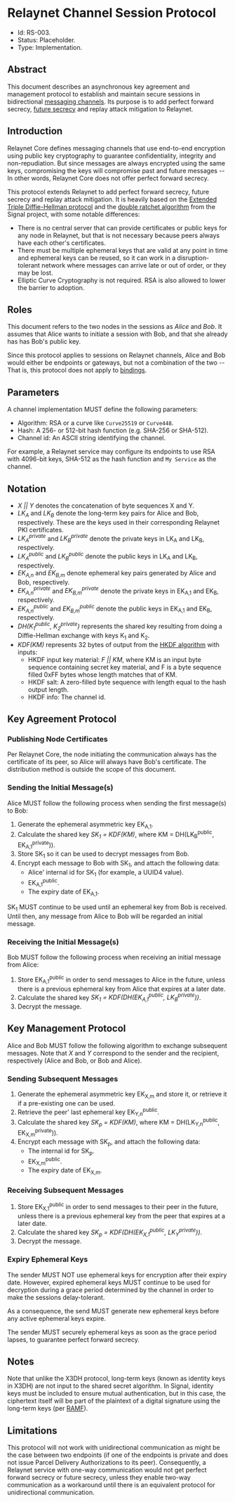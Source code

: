 # Relaynet Channel Session Protocol

- Id: RS-003.
- Status: Placeholder.
- Type: Implementation.

## Abstract

This document describes an asynchronous key agreement and management protocol to establish and maintain secure sessions in bidirectional [messaging channels](rs000-core.md#messaging-protocols). Its purpose is to add perfect forward secrecy, [future secrecy](https://signal.org/blog/advanced-ratcheting/) and replay attack mitigation to Relaynet.

## Introduction

Relaynet Core defines messaging channels that use end-to-end encryption using public key cryptography to guarantee confidentiality, integrity and non-repudiation. But since messages are always encrypted using the same keys, compromising the keys will compromise past and future messages -- In other words, Relaynet Core does not offer perfect forward secrecy.

This protocol extends Relaynet to add perfect forward secrecy, future secrecy and replay attack mitigation. It is heavily based on the [Extended Triple Diffie-Hellman protocol](https://signal.org/docs/specifications/x3dh/) and the [double ratchet algorithm](https://signal.org/docs/specifications/doubleratchet/) from the Signal project, with some notable differences:

- There is no central server that can provide certificates or public keys for any node in Relaynet, but that is not necessary because peers always have each other's certificates.
- There must be multiple ephemeral keys that are valid at any point in time and ephemeral keys can be reused, so it can work in a disruption-tolerant network where messages can arrive late or out of order, or they may be lost. 
- Elliptic Curve Cryptography is not required. RSA is also allowed to lower the barrier to adoption.

## Roles

This document refers to the two nodes in the sessions as _Alice_ and _Bob_. It assumes that Alice wants to initiate a session with Bob, and that she already has has Bob's public key.

Since this protocol applies to sessions on Relaynet channels, Alice and Bob would either be endpoints or gateways, but not a combination of the two -- That is, this protocol does not apply to [bindings](rs000-core.md#message-transport-bindings).

## Parameters

A channel implementation MUST define the following parameters:

- Algorithm: RSA or a curve like `Curve25519` or `Curve448`.
- Hash: A 256- or 512-bit hash function (e.g. SHA-256 or SHA-512).
- Channel id: An ASCII string identifying the channel.

For example, a Relaynet service may configure its endpoints to use RSA with 4096-bit keys, SHA-512 as the hash function and `My Service` as the channel.

## Notation

- _X || Y_ denotes the concatenation of byte sequences X and Y.
- _LK<sub>A</sub>_ and _LK<sub>B</sub>_ denote the long-term key pairs for Alice and Bob, respectively. These are the keys used in their corresponding Relaynet PKI certificates.
- _LK<sub>A</sub><sup>private</sup>_ and _LK<sub>B</sub><sup>private</sup>_ denote the private keys in LK<sub>A</sub> and LK<sub>B</sub>, respectively.
- _LK<sub>A</sub><sup>public</sup>_ and _LK<sub>B</sub><sup>public</sup>_ denote the public keys in LK<sub>A</sub> and LK<sub>B</sub>, respectively.
- _EK<sub>A,n</sub>_ and _EK<sub>B,m</sub>_ denote ephemeral key pairs generated by Alice and Bob, respectively.
- _EK<sub>A,n</sub><sup>private</sup>_ and _EK<sub>B,m</sub><sup>private</sup>_ denote the private keys in EK<sub>A,1</sub> and EK<sub>B</sub>, respectively.
- _EK<sub>A,n</sub><sup>public</sup>_ and _EK<sub>B,m</sub><sup>public</sup>_ denote the public keys in EK<sub>A,1</sub> and EK<sub>B</sub>, respectively.
- _DH(K<sub>1</sub><sup>public</sup>, K<sub>2</sub><sup>private</sup>)_ represents the shared key resulting from doing a Diffie-Hellman exchange with keys K<sub>1</sub> and K<sub>2</sub>.
- _KDF(KM)_ represents 32 bytes of output from the [HKDF algorithm](https://en.wikipedia.org/wiki/HKDF) with inputs:
  - HKDF input key material: _F || KM_, where KM is an input byte sequence containing secret key material, and F is a byte sequence filled 0xFF bytes whose length matches that of KM.
  - HKDF salt: A zero-filled byte sequence with length equal to the hash output length.
  - HKDF info: The channel id.

## Key Agreement Protocol

### Publishing Node Certificates

Per Relaynet Core, the node initiating the communication always has the certificate of its peer, so Alice will always have Bob's certificate. The distribution method is outside the scope of this document.

### Sending the Initial Message(s)

Alice MUST follow the following process when sending the first message(s) to Bob:

1. Generate the ephemeral asymmetric key EK<sub>A,1</sub>.
1. Calculate the shared key _SK<sub>1</sub> = KDF(KM)_, where KM = DH(LK<sub>B</sub><sup>public</sup>, EK<sub>A,1</sub><sup>private</sup>)).
1. Store SK<sub>1</sub> so it can be used to decrypt messages from Bob.
1. Encrypt each message to Bob with SK<sub>1</sub>, and attach the following data:
   - Alice' internal id for SK<sub>1</sub> (for example, a UUID4 value).
   - EK<sub>A,1</sub><sup>public</sup>.
   - The expiry date of EK<sub>A,1</sub>.

SK<sub>1</sub> MUST continue to be used until an ephemeral key from Bob is received. Until then, any message from Alice to Bob will be regarded an initial message.

### Receiving the Initial Message(s)

Bob MUST follow the following process when receiving an initial message from Alice:

1. Store EK<sub>A,1</sub><sup>public</sup> in order to send messages to Alice in the future, unless there is a previous ephemeral key from Alice that expires at a later date.
1. Calculate the shared key _SK<sub>1</sub> = KDF(DH(EK<sub>A,1</sub><sup>public</sup>, LK<sub>B</sub><sup>private</sup>))_.
1. Decrypt the message.

## Key Management Protocol

Alice and Bob MUST follow the following algorithm to exchange subsequent messages. Note that _X_ and _Y_ correspond to the sender and the recipient, respectively (Alice and Bob, or Bob and Alice).

### Sending Subsequent Messages

1. Generate the ephemeral asymmetric key EK<sub>X,m</sub> and store it, or retrieve it if a pre-existing one can be used.
1. Retrieve the peer' last ephemeral key EK<sub>Y,n</sub><sup>public</sup>.
1. Calculate the shared key _SK<sub>p</sub> = KDF(KM)_, where KM = DH(LK<sub>Y,n</sub><sup>public</sup>, EK<sub>X,m</sub><sup>private</sup>)).
1. Encrypt each message with SK<sub>p</sub>, and attach the following data:
   - The internal id for SK<sub>p</sub>.
   - EK<sub>X,m</sub><sup>public</sup>.
   - The expiry date of EK<sub>X,m</sub>.

### Receiving Subsequent Messages

1. Store EK<sub>X,1</sub><sup>public</sup> in order to send messages to their peer in the future, unless there is a previous ephemeral key from the peer that expires at a later date.
1. Calculate the shared key _SK<sub>p</sub> = KDF(DH(EK<sub>X,1</sub><sup>public</sup>, LK<sub>Y</sub><sup>private</sup>))_.
1. Decrypt the message.

### Expiry Ephemeral Keys

The sender MUST NOT use ephemeral keys for encryption after their expiry date. However, expired ephemeral keys MUST continue to be used for decryption during a grace period determined by the channel in order to make the sessions delay-tolerant.

As a consequence, the send MUST generate new ephemeral keys before any active ephemeral keys expire.

The sender MUST securely ephemeral keys as soon as the grace period lapses, to guarantee perfect forward secrecy.

## Notes

Note that unlike the X3DH protocol, long-term keys (known as identity keys in X3DH) are not input to the shared secret algorithm. In Signal, identity keys must be included to ensure mutual authentication, but in this case, the ciphertext itself will be part of the plaintext of a digital signature using the long-term keys (per [RAMF](rs001-ramf.md)).

## Limitations

This protocol will not work with unidirectional communication as might be the case between two endpoints (if one of the endpoints is private and does not issue Parcel Delivery Authorizations to its peer). Consequently, a Relaynet service with one-way communication would not get perfect forward secrecy or future secrecy, unless they enable two-way communication as a workaround until there is an equivalent protocol for unidirectional communication.
